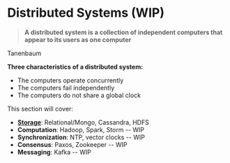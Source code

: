 # Distributed Systems (WIP)

> **A distributed system is a collection of independent computers that appear to its users as one computer**

Tanenbaum

**Three characteristics of a distributed system:**

- The computers operate concurrently
- The computers fail independently
- The computers do not share a global clock

This section will cover:

- **[Storage](storage/README.md)**: Relational/Mongo, Cassandra, HDFS
- **Computation**: Hadoop, Spark, Storm -- WIP
- **Synchronization**: NTP, vector clocks -- WIP
- **Consensus**: Paxos, Zookeeper -- WIP
- **Messaging**: Kafka -- WIP
